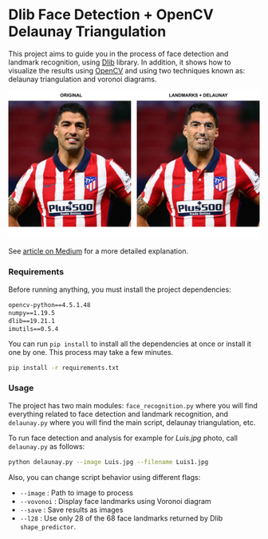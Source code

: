 # Dlib Face Detection + OpenCV Delaunay Triangulation

This project aims to guide you in the process of face detection and landmark recognition, using 
[Dlib](http://dlib.net/) library. In addition, it shows how to visualize the results using [OpenCV](https://opencv.org/) 
and using two techniques known as: delaunay triangulation and voronoi diagrams.

![img](results.png)

See [article on Medium](https://medium.com/idatha-enterprise-experience-academic-s/detecci%C3%B3n-de-caras-y-triangulaci%C3%B3n-de-delaunay-con-dlib-y-opencv-3d039374bec9) for a more detailed explanation.

### Requirements
Before running anything, you must install the project dependencies: 

```
opencv-python==4.5.1.48
numpy==1.19.5
dlib==19.21.1
imutils==0.5.4
```

You can run ```pip install``` to install all the dependencies at once or install it one by one. This process may take a few minutes.

```bash
pip install -r requirements.txt
```
### Usage

The project has two main modules: ```face_recognition.py``` where you will find everything related to 
face detection and landmark recognition, and ```delaunay.py``` where you will find the main script, 
delaunay triangulation, etc.


To run face detection and analysis for example for <i>Luis.jpg</i> photo, call ```delaunay.py``` as follows:

```bash
python delaunay.py --image Luis.jpg --filename Luis1.jpg
```

Also, you can change script behavior using different flags:

- ```--image``` : Path to image to process
- ```--vovonoi``` : Display face landmarks using Voronoi diagram
- ```--save``` : Save results as images
- ```--l28``` : Use only 28 of the 68 face landmarks returned by Dlib ```shape_predictor```.
